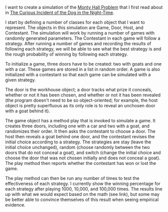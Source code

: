 I want to create a simulation of the [Monty Hall Problem](https://en.wikipedia.org/wiki/Monty_Hall_problem)
that I first read about in [The Curious Incident of the Dog in the
Night-Time](https://en.wikipedia.org/wiki/The_Curious_Incident_of_the_Dog_in_the_Night-Time).

I start by defining a number of classes for each object that I want to
represent. The objects in this simulation are Game, Door, Host, and
Contestant. The simulation will work by running a number of games with
randomly generated parameters. The Contestant in each game will follow a
strategy. After running a number of games and recording the results of
following each strategy, we will be able to see what the best strategy
is and the rough probability of winning by following each strategy.

To initialize a game, three doors have to be created: two with goats
and one with a car. These games are stored in a list in random order.
A game is also initialized with a contestant so that each game can be
simulated with a given strategy.

The door is the workhouse object; a door tracks what prize it conceals,
whether or not it has been chosen, and whether or not it has been
revealed (the program doesn't need to be so object-oriented; for
example, the host object is pretty superfluous as its only role is to
reveal an unchosen door with a goat behind it).

The game object has a method play that is invoked to simulate a game.
It creates three doors, including one with a car and two with a goat,
and randomizes their order. It then asks the contestant to choose a
door. The host then reveals a goat behind one door, and the contestant
revises the initial choice according to a strategy. The strategies are
stay (leave the initial choice unchanged), random (choose randomly
between the two doors that do not conceal a goat), and switch (change
the initial choice and choose the door that was not chosen initially
and does not conceal a goat). The play method then reports whether the
contestant has won or lost the game.

The play method can then be run any number of times to test the
effectiveness of each strategy. I currently show the winning percentage
for each strategy after playing 1000, 10,000, and 100,000 times. The
results line up with what we would expect based on the math (see link),
but some may be better able to convince themselves of this result when
seeing empirical evidence.
